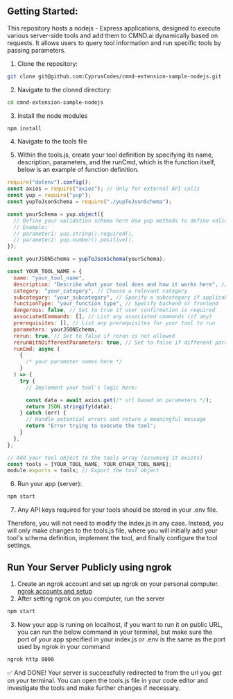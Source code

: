 ## Getting Started:

This repository hosts a nodejs - Express applications, designed to execute various server-side tools and add them to CMND.ai dynamically based on requests. It allows users to query tool information and run specific tools by passing parameters.

1. Clone the repository:

```bash
git clone git@github.com:CyprusCodes/cmnd-extension-sample-nodejs.git
```

2. Navigate to the cloned directory:

```bash
cd cmnd-extension-sample-nodejs
```

3. Install the node modules

```bash
npm install
```

4. Navigate to the tools file

5. Within the tools.js, create your tool definition by specifying its name, description, parameters, and the runCmd, which is the function itself, below is an example of function definition.

```js
require("dotenv").config();
const axios = require("axios"); // Only for external API calls
const yup = require("yup");
const yupToJsonSchema = require("./yupToJsonSchema");

const yourSchema = yup.object({
  // Define your validation schema here Use yup methods to define validation rules for each parameter
  // Example:
  // parameter1: yup.string().required(),
  // parameter2: yup.number().positive(),
});

const yourJSONSchema = yupToJsonSchema(yourSchema);

const YOUR_TOOL_NAME = {
  name: "your_tool_name",
  description: "Describe what your tool does and how it works here", // Describe functionality
  category: "your_category", // Choose a relevant category
  subcategory: "your_subcategory", // Specify a subcategory if applicable
  functionType: "your_function_type", // Specify backend or frontend
  dangerous: false, // Set to true if user confirmation is required
  associatedCommands: [], // List any associated commands (if any)
  prerequisites: [], // List any prerequisites for your tool to run
  parameters: yourJSONSchema,
  rerun: true, // Set to false if rerun is not allowed
  rerunWithDifferentParameters: true, // Set to false if different parameters are not allowed
  runCmd: async (
    {
      /* your parameter names here */
    }
  ) => {
    try {
      // Implement your tool's logic here:

      const data = await axios.get(/* url based on parameters */);
      return JSON.stringify(data);
    } catch (err) {
      // Handle potential errors and return a meaningful message
      return "Error trying to execute the tool";
    }
  },
};

// Add your tool object to the tools array (assuming it exists)
const tools = [YOUR_TOOL_NAME, YOUR_OTHER_TOOL_NAME];
module.exports = tools; // Export the tool object
```

6. Run your app (server):

```bash
npm start
```

7. Any API keys required for your tools should be stored in your .env file.

Therefore, you will not need to modify the index.js in any case. Instead, you will only make changes to the tools.js file, where you will initially add your tool's schema definition, implement the tool, and finally configure the tool settings.

## Run Your Server Publicly using ngrok

1. Create an ngrok account and set up ngrok on your personal computer. [ngrok accounts and setup](https://ngrok.com/docs/getting-started/?os=macos)
2. After setting ngrok on you computer, run the server

```bash
npm start
```

3. Now your app is runing on localhost, if you want to run it on public URL, you can run the below command in your terminal, but make sure the port of your app specified in your index.js or .env is the same as the port used by ngrok in your command

```bash
ngrok http 8000
```

✅ And DONE! Your server is successfully redirected to from the url you get on your terminal.
You can open the tools.js file in your code editor and investigate the tools and make further changes if necessary.
